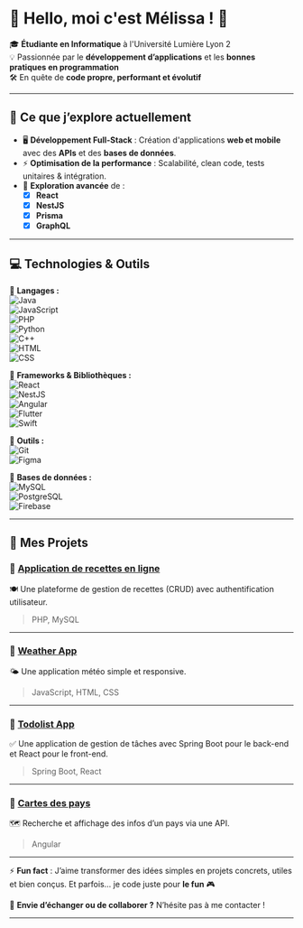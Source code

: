 # 👋 Hello, moi c'est Mélissa ! 🚀

🎓 **Étudiante en Informatique** à l'Université Lumière Lyon 2  
💡 Passionnée par le **développement d’applications** et les **bonnes pratiques en programmation**  
🛠️ En quête de **code propre, performant et évolutif**  

---

## 🎯 Ce que j’explore actuellement

- 🖥️ **Développement Full-Stack** : Création d'applications **web et mobile** avec des **APIs** et des **bases de données**.  
- ⚡ **Optimisation de la performance** : Scalabilité, clean code, tests unitaires & intégration.  
- 🚀 **Exploration avancée** de :
  - [x] **React**
  - [x] **NestJS**
  - [x] **Prisma**
  - [x] **GraphQL**

---

## 💻 Technologies & Outils

🔹 **Langages :**  
![Java](https://img.shields.io/badge/-Java-007396?style=flat-square&logo=java&logoColor=white)  
![JavaScript](https://img.shields.io/badge/-JavaScript-F7DF1E?style=flat-square&logo=javascript&logoColor=black)  
![PHP](https://img.shields.io/badge/-PHP-777BB4?style=flat-square&logo=php&logoColor=white)  
![Python](https://img.shields.io/badge/-Python-3776AB?style=flat-square&logo=python&logoColor=white)  
![C++](https://img.shields.io/badge/-C++-00599C?style=flat-square&logo=cplusplus&logoColor=white)  
![HTML](https://img.shields.io/badge/-HTML-E34F26?style=flat-square&logo=html5&logoColor=white)  
![CSS](https://img.shields.io/badge/-CSS-1572B6?style=flat-square&logo=css3&logoColor=white)  

🔹 **Frameworks & Bibliothèques :**  
![React](https://img.shields.io/badge/-React-61DAFB?style=flat-square&logo=react&logoColor=black)  
![NestJS](https://img.shields.io/badge/-NestJS-E0234E?style=flat-square&logo=nestjs&logoColor=white)  
![Angular](https://img.shields.io/badge/-Angular-DD0031?style=flat-square&logo=angular&logoColor=white)  
![Flutter](https://img.shields.io/badge/-Flutter-02569B?style=flat-square&logo=flutter&logoColor=white)  
![Swift](https://img.shields.io/badge/-Swift-F05138?style=flat-square&logo=swift&logoColor=white)  

🔹 **Outils :**  
![Git](https://img.shields.io/badge/-Git-F05032?style=flat-square&logo=git&logoColor=white)  
![Figma](https://img.shields.io/badge/-Figma-F24E1E?style=flat-square&logo=figma&logoColor=white)  

🔹 **Bases de données :**  
![MySQL](https://img.shields.io/badge/-MySQL-4479A1?style=flat-square&logo=mysql&logoColor=white)  
![PostgreSQL](https://img.shields.io/badge/-PostgreSQL-4169E1?style=flat-square&logo=postgresql&logoColor=white)  
![Firebase](https://img.shields.io/badge/-Firebase-FFCA28?style=flat-square&logo=firebase&logoColor=white)  

---

## 🚀 Mes Projets

### 📍 [Application de recettes en ligne](https://toutlemondecuisine.rf.gd)  
🍽️ Une plateforme de gestion de recettes (CRUD) avec authentification utilisateur.  
> PHP, MySQL  

---

### 📍 [Weather App](https://melissa-aliouche.github.io/weather-app)  
🌤️ Une application météo simple et responsive.  
> JavaScript, HTML, CSS  

---

### 📍 [Todolist App](https://github.com/melissa-aliouche/todolist-client)  
✅ Une application de gestion de tâches avec Spring Boot pour le back-end et React pour le front-end.  
> Spring Boot, React

---

### 📍 [Cartes des pays](https://github.com/melissa-aliouche/my-app)  
🗺️ Recherche et affichage des infos d’un pays via une API.  
> Angular  

---


⚡ **Fun fact** : J’aime transformer des idées simples en projets concrets, utiles et bien conçus. Et parfois... je code juste pour **le fun** 🎮  

💬 **Envie d’échanger ou de collaborer ?** N’hésite pas à me contacter !

---
